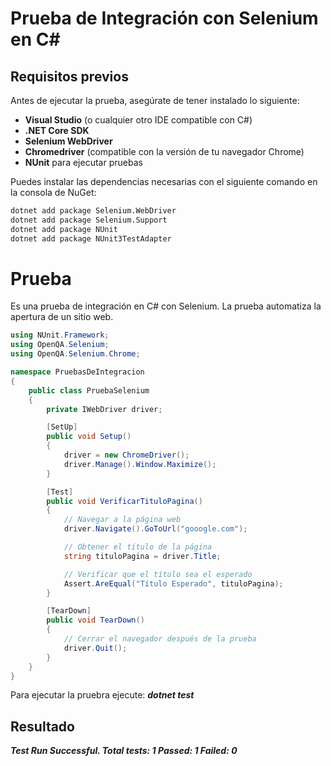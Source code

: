 # Prueba de Integración con Selenium en C#

## Requisitos previos

Antes de ejecutar la prueba, asegúrate de tener instalado lo siguiente:

- **Visual Studio** (o cualquier otro IDE compatible con C#)
- **.NET Core SDK**
- **Selenium WebDriver**
- **Chromedriver** (compatible con la versión de tu navegador Chrome)
- **NUnit** para ejecutar pruebas

Puedes instalar las dependencias necesarias con el siguiente comando en la consola de NuGet:

```sh
dotnet add package Selenium.WebDriver
dotnet add package Selenium.Support
dotnet add package NUnit
dotnet add package NUnit3TestAdapter
```

# Prueba
Es una prueba de integración en C# con Selenium. La prueba automatiza la apertura de un sitio web.
```c#
using NUnit.Framework;
using OpenQA.Selenium;
using OpenQA.Selenium.Chrome;

namespace PruebasDeIntegracion
{
    public class PruebaSelenium
    {
        private IWebDriver driver;

        [SetUp]
        public void Setup()
        {
            driver = new ChromeDriver();
            driver.Manage().Window.Maximize();
        }

        [Test]
        public void VerificarTituloPagina()
        {
            // Navegar a la página web
            driver.Navigate().GoToUrl("gooogle.com");

            // Obtener el título de la página
            string tituloPagina = driver.Title;

            // Verificar que el título sea el esperado
            Assert.AreEqual("Título Esperado", tituloPagina);
        }

        [TearDown]
        public void TearDown()
        {
            // Cerrar el navegador después de la prueba
            driver.Quit();
        }
    }
}
```

Para ejecutar la pruebra ejecute: ***dotnet test*** 

## Resultado 
***Test Run Successful.
Total tests: 1
Passed: 1
Failed: 0***



